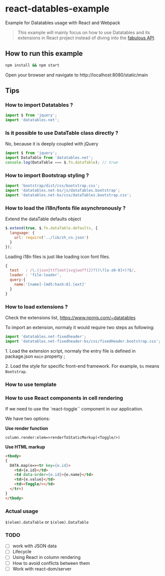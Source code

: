 # react-datables-example
Example for Datatables usage with React and Webpack

> This example will mainly focus on how to use Datatables and its extensions in React project instead of diving into the [fabulous API](http://www.datatables.net/reference/api/).

## How to run this example

```sh
npm install && npm start
```

Open your browser and navigate to http://localhost:8080/static/main

## Tips

### How to import Datatables ?

```js
import $ from 'jquery';
import 'datatables.net';
```

### Is it possible to use DataTable class directly ?

No, because it is deeply coupled with jQuery

```js
import $ from 'jquery';
import DataTable from 'datatables.net';
console.log(DataTable === $.fn.dataTable); // true
```

### How to import Bootstrap styling ?

```js
import 'bootstrap/dist/css/bootstrap.css';
import 'datatables.net-bs/js/dataTables.bootstrap';
import 'datatables.net-bs/css/dataTables.bootstrap.css';
```

### How to load the i18n/fonts file asynchronously ?

Extend the dataTable defaults object

```js
$.extend(true, $.fn.dataTable.defaults, {
  language: {
    url: require('../lib/zh_cn.json')
  }
});
```

Loading i18n files is just like loading icon font files.

```js
{
  test   : /\.(json|ttf|eot|svg|woff(2)?)(\?[a-z0-9]+)?$/,
  loader : 'file-loader',
  query:{
    name:'[name]-[md5:hash:8].[ext]'
  }
}
```

### How to load extensions ?

Check the extensions list, https://www.npmjs.com/~datatables

To import an extension, normaly it would require two steps as following:

```js
import 'datatables.net-fixedheader';
import 'datatables.net-fixedheader-bs/css/fixedHeader.bootstrap.css';
```

1\. Load the extension script, normaly the entry file is defined in package.json `main` property ;

2\. Load the style for specific front-end framework. For example, `bs` means `Bootstrap`.

### How to use template


### How to use React components in cell rendering

If we need to use the `react-toggle`` component in our application.

We have two options:

**Use render function**
```
column.render:elem=>renderToStaticMarkup(<Toggle/>)
```

**Use HTML markup**
```html
<tbody>
{
  DATA.map(e=><tr key={e.id}>
    <td>{e.id}</td>
    <td data-order={e.id}>{e.name}</td>
    <td>{e.value}</td>
    <td><Toggle/></td>
  </tr>)
}
</tbody>
```

### Actual usage

`$(elem).dataTable` or `$(elem).DataTable`

### TODO

* [ ] work with JSON data
* [ ] Lifecycle
* [ ] Using React in column rendering
* [ ] How to avoid conflicts between them
* [ ] Work with react-dom/server